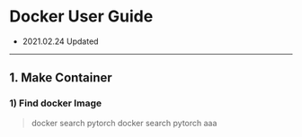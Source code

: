 # Docker User Guide
- 2021.02.24 Updated

---
## 1. Make Container
### 1) Find docker Image
  > docker search pytorch
  > docker search pytorch
  > aaa

